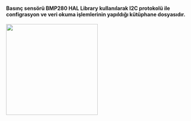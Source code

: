 <h4> Basınç sensörü BMP280 HAL Library kullanılarak I2C protokolü ile configrasyon ve veri okuma işlemlerinin yapıldığı kütüphane dosyasıdır.</h4>

<img src="https://github.com/batuhanculhacioglu/Algorithm_Projects/blob/main/BMP280_lib/BMP280.png" width = "250" height = "250">
